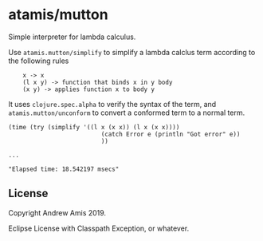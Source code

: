 # atamis/mutton

Simple interpreter for lambda calculus.

Use `atamis.mutton/simplify` to simplify a lambda calclus term according to the
following rules

```
    x -> x
    (l x y) -> function that binds x in y body
    (x y) -> applies function x to body y
```

It uses `clojure.spec.alpha` to verify the syntax of the term, and
`atamis.mutton/unconform` to convert a conformed term to a normal term.


```
(time (try (simplify '((l x (x x)) (l x (x x))))
                          (catch Error e (println "Got error" e))
                          ))

...
                          
"Elapsed time: 18.542197 msecs"
```



## License

Copyright Andrew Amis 2019.

Eclipse License with Classpath Exception, or whatever.

